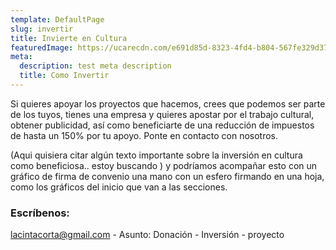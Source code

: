 ```yaml
---
template: DefaultPage
slug: invertir
title: Invierte en Cultura
featuredImage: https://ucarecdn.com/e691d85d-8323-4fd4-b804-567fe329d372/lightbulbwithcoins.jpg
meta:
  description: test meta description
  title: Como Invertir
---
```


Si quieres apoyar los proyectos que hacemos, crees que podemos ser parte de los tuyos, tienes una empresa y quieres apostar por el trabajo cultural, obtener publicidad, así como beneficiarte de una reducción de impuestos de hasta un 150% por tu apoyo. Ponte en contacto con nosotros.

(Aqui quisiera citar algún texto importante sobre la inversión en cultura como beneficiosa.. estoy buscando ) y podríamos acompañar esto con un gráfico de firma de convenio una mano con un esfero firmando en una hoja, como los gráficos del inicio que van a las secciones.

### Escríbenos:

lacintacorta@gmail.com - Asunto: Donación - Inversión - proyecto
